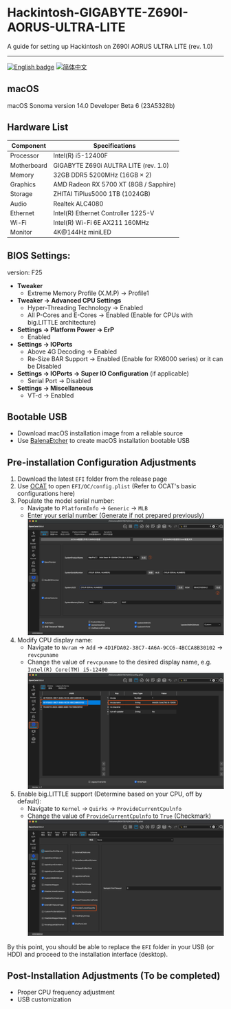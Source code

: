 # Hackintosh-GIGABYTE-Z690I-AORUS-ULTRA-LITE

A guide for setting up Hackintosh on Z690I AORUS ULTRA LITE (rev. 1.0)

-----

[![English badge](https://img.shields.io/badge/%E8%8B%B1%E6%96%87-English-blue)](./README.md)
[![简体中文](https://img.shields.io/badge/%E7%AE%80%E4%BD%93%E4%B8%AD%E6%96%87-Simplified%20Chinese-blue)](./README-ZH_CN.md)

## macOS

macOS Sonoma version 14.0 Developer Beta 6 (23A5328b)

## Hardware List

| Component   | Specifications                        |
|------------|---------------------------------------|
| Processor  | Intel(R) i5-12400F                    |
| Motherboard| GIGABYTE Z690i AULTRA LITE (rev. 1.0) |
| Memory     | 32GB DDR5 5200MHz (16GB × 2)          |
| Graphics   | AMD Radeon RX 5700 XT (8GB / Sapphire)|
| Storage    | ZHITAI TiPlus5000 1TB (1024GB)        |
| Audio      | Realtek ALC4080                       |
| Ethernet   | Intel(R) Ethernet Controller 1225-V   |
| Wi-Fi      | Intel(R) Wi-Fi 6E AX211 160MHz        |
| Monitor    | 4K@144Hz miniLED                      |

## BIOS Settings:
version: F25

- **Tweaker**
    - Extreme Memory Profile (X.M.P) → Profile1
- **Tweaker → Advanced CPU Settings**
    - Hyper-Threading Technology → Enabled
    - All P-Cores and E-Cores → Enabled (Enable for CPUs with big.LITTLE architecture)
- **Settings → Platform Power → ErP**
    - Enabled 
- **Settings → IOPorts**
    - Above 4G Decoding → Enabled
    - Re-Size BAR Support → Enabled (Enable for RX6000 series) or it can be Disabled
- **Settings → IOPorts → Super IO Configuration** (if applicable)
    - Serial Port → Disabled
- **Settings → Miscellaneous**
    - VT-d → Enabled

## Bootable USB

- Download macOS installation image from a reliable source
- Use [BalenaEtcher](https://www.balena.io/etcher/) to create macOS installation bootable USB

## Pre-installation Configuration Adjustments

1. Download the latest `EFI` folder from the release page
2. Use [OCAT](https://github.com/ic005k/OCAuxiliaryTools) to open `EFI/OC/config.plist` (Refer to OCAT's basic configurations here)
3. Populate the model serial number:
   - Navigate to `PlatformInfo` → `Generic` → `MLB`
   - Enter your serial number (Generate if not prepared previously)
     ![replace_mlb](./image/replace_slb.png)
4. Modify CPU display name:
   - Navigate to `Nvram` → `Add` → `4D1FDA02-38C7-4A6A-9CC6-4BCCA8B30102` → `revcpuname`
   - Change the value of `revcpuname` to the desired display name, e.g. `Intel(R) Core(TM) i5-12400`
     ![replace_cpu_sku](/image/replace_cpu_sku.png)
5. Enable big.LITTLE support (Determine based on your CPU, off by default):
   - Navigate to `Kernel` → `Quirks` → `ProvideCurrentCpulnfo`
   - Change the value of `ProvideCurrentCpulnfo` to `True` (Checkmark)
     ![enable_provide_cpu](./image/enable_provide_cpu.png)

By this point, you should be able to replace the `EFI` folder in your USB (or HDD) and proceed to the installation interface (desktop).

## Post-Installation Adjustments (To be completed)
- Proper CPU frequency adjustment
- USB customization
